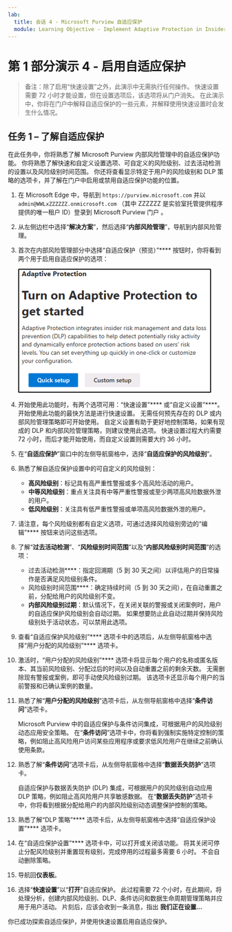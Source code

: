 ```yaml
---
lab:
  title: 会话 4 - Microsoft Purview 自适应保护
  module: Learning Objective - Implement Adaptive Protection in Insider Risk Management
---
```


# 第 1 部分演示 4 - 启用自适应保护

> 备注：除了启用“快速设置”之外，此演示中无需执行任何操作。 快速设置需要 72 小时才能设置，但在设置选项后，该选项将从门户消失。 在此演示中，你将在门户中解释自适应保护的一些元素，并解释使用快速设置时会发生什么情况。

## 任务 1 – 了解自适应保护

在此任务中，你将熟悉了解 Microsoft Purview 内部风险管理中的自适应保护功能。 你将熟悉了解快速和自定义设置选项、可自定义的风险级别、过去活动检测的设置以及风险级别时间范围。 你还将查看显示特定于用户的风险级别和 DLP 策略的选项卡，并了解在门户中启用或禁用自适应保护功能的位置。

1. 在 Microsoft Edge 中，导航到 `https://purview.microsoft.com` 并以 `admin@WWLxZZZZZZ.onmicrosoft.com` （其中 ZZZZZZ 是实验室托管提供程序提供的唯一租户 ID）登录到 Microsoft Purview 门户 。

1. 从左侧边栏中选择“**解决方案**”，然后选择“**内部风险管理**”，导航到内部风险管理。

1. 首次在内部风险管理部分中选择“自适应保护（预览）”**** 按钮时，你将看到两个用于启用自适应保护的选项：

    ![开始使用自适应保护功能时的可用选项的屏幕截图。](../Media/turn-on-adaptive-protection.png)

1. 开始使用此功能时，有两个选项可用：“快速设置”**** 或“自定义设置”****。 开始使用此功能的最快方法是进行快速设置。 无需任何预先存在的 DLP 或内部风险管理策略即可开始使用。 自定义设置有助于更好地控制策略，如果有现成的 DLP 和内部风险管理策略，则建议使用此选项。 快速设置过程大约需要 72 小时，而后才能开始使用，而自定义设置则需要大约 36 小时。

1. 在“**自适应保护**”窗口中的左侧导航窗格中，选择“**自适应保护的风险级别**”。

1. 熟悉了解自适应保护设置中的可自定义的风险级别：

    - **高风险级别**：标记具有高严重性警报或多个高风险活动的用户。
    - **中等风险级别**：重点关注具有中等严重性警报或至少两项高风险数据外泄的用户。
    - **低风险级别**：关注具有低严重性警报或单项高风险数据外泄的用户。

1. 请注意，每个风险级别都有自定义选项，可通过选择风险级别旁边的“编辑”**** 按钮来访问这些选项。

1. 了解“**过去活动检测**”、“**风险级别时间范围**”以及“**内部风险级别时间范围**”的选项：

    - 过去活动检测****：指定回溯期（5 到 30 天之间）以评估用户的日常操作是否满足风险级别条件。
    - 风险级别时间范围****：确定持续时间（5 到 30 天之间），在自动重置之前，分配给用户的风险级别不变。
    - **内部风险级别过期**：默认情况下，在关闭关联的警报或关闭案例时，用户的自适应保护风险级别会自动过期。 如果想要防止此自动过期并保持风险级别处于活动状态，可以禁用此选项。

1. 查看“自适应保护风险级别”**** 选项卡中的选项后，从左侧导航窗格中选择“用户分配的风险级别”**** 选项卡。

1. 激活时，“用户分配的风险级别”**** 选项卡将显示每个用户的名称或匿名版本、其当前风险级别、分配过后的时间以及自动重置之前的剩余天数。 无需删除现有警报或案例，即可手动使风险级别过期。 该选项卡还显示每个用户的当前警报和已确认案例的数量。

1. 熟悉了解“**用户分配的风险级别**”选项卡后，从左侧导航窗格中选择“**条件访问**”选项卡。

   Microsoft Purview 中的自适应保护与条件访问集成，可根据用户的风险级别动态应用安全策略。 在“**条件访问**”选项卡中，你将看到强制实施特定控制的策略，例如阻止高风险用户访问某些应用程序或要求低风险用户在继续之前确认使用条款。

1. 熟悉了解“**条件访问**”选项卡后，从左侧导航窗格中选择“**数据丢失防护**”选项卡。

   自适应保护与数据丢失防护 (DLP) 集成，可根据用户的风险级别自动应用 DLP 策略，例如阻止高风险用户共享敏感数据。 在“**数据丢失防护**”选项卡中，你将看到根据分配给用户的内部风险级别动态调整保护控制的策略。

1. 熟悉了解“DLP 策略”**** 选项卡后，从左侧导航窗格中选择“自适应保护设置”**** 选项卡。

1. 在“自适应保护设置”**** 选项卡中，可以打开或关闭该功能。 将其关闭可停止分配风险级别并重置现有级别，完成停用的过程最多需要 6 小时。 不会自动删除策略。

1. 导航回**仪表板**。

1. 选择“**快速设置**”以“**打开**”自适应保护。 此过程需要 72 个小时，在此期间，将处理分析，创建内部风险级别、DLP、条件访问和数据生命周期管理策略并应用于用户活动。 片刻后，应该会收到一条消息，指出 **我们正在设置...**

你已成功探索自适应保护，并使用快速设置启用自适应保护。
